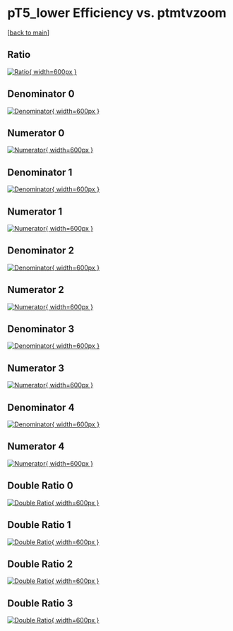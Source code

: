 # pT5_lower Efficiency vs. ptmtvzoom

[[back to main](./)]



## Ratio

[![Ratio](../mtv/var/pT5_lower_base_13_1_eff_ptmtvzoom.png){ width=600px }](../mtv/var/pT5_lower_base_13_1_eff_ptmtvzoom.pdf)

## Denominator 0

[![Denominator](../mtv/den/pT5_lower_base_13_1_eff_ptmtvzoom_den0.png){ width=600px }](../mtv/den/pT5_lower_base_13_1_eff_ptmtvzoom_den0.pdf)

## Numerator 0

[![Numerator](../mtv/num/pT5_lower_base_13_1_eff_ptmtvzoom_num0.png){ width=600px }](../mtv/num/pT5_lower_base_13_1_eff_ptmtvzoom_num0.pdf)

## Denominator 1

[![Denominator](../mtv/den/pT5_lower_base_13_1_eff_ptmtvzoom_den1.png){ width=600px }](../mtv/den/pT5_lower_base_13_1_eff_ptmtvzoom_den1.pdf)

## Numerator 1

[![Numerator](../mtv/num/pT5_lower_base_13_1_eff_ptmtvzoom_num1.png){ width=600px }](../mtv/num/pT5_lower_base_13_1_eff_ptmtvzoom_num1.pdf)

## Denominator 2

[![Denominator](../mtv/den/pT5_lower_base_13_1_eff_ptmtvzoom_den2.png){ width=600px }](../mtv/den/pT5_lower_base_13_1_eff_ptmtvzoom_den2.pdf)

## Numerator 2

[![Numerator](../mtv/num/pT5_lower_base_13_1_eff_ptmtvzoom_num2.png){ width=600px }](../mtv/num/pT5_lower_base_13_1_eff_ptmtvzoom_num2.pdf)

## Denominator 3

[![Denominator](../mtv/den/pT5_lower_base_13_1_eff_ptmtvzoom_den3.png){ width=600px }](../mtv/den/pT5_lower_base_13_1_eff_ptmtvzoom_den3.pdf)

## Numerator 3

[![Numerator](../mtv/num/pT5_lower_base_13_1_eff_ptmtvzoom_num3.png){ width=600px }](../mtv/num/pT5_lower_base_13_1_eff_ptmtvzoom_num3.pdf)

## Denominator 4

[![Denominator](../mtv/den/pT5_lower_base_13_1_eff_ptmtvzoom_den4.png){ width=600px }](../mtv/den/pT5_lower_base_13_1_eff_ptmtvzoom_den4.pdf)

## Numerator 4

[![Numerator](../mtv/num/pT5_lower_base_13_1_eff_ptmtvzoom_num4.png){ width=600px }](../mtv/num/pT5_lower_base_13_1_eff_ptmtvzoom_num4.pdf)

## Double Ratio 0

[![Double Ratio](../mtv/ratio/pT5_lower_base_13_1_eff_ptmtvzoom_ratio0.png){ width=600px }](../mtv/ratio/pT5_lower_base_13_1_eff_ptmtvzoom_ratio0.pdf)

## Double Ratio 1

[![Double Ratio](../mtv/ratio/pT5_lower_base_13_1_eff_ptmtvzoom_ratio1.png){ width=600px }](../mtv/ratio/pT5_lower_base_13_1_eff_ptmtvzoom_ratio1.pdf)

## Double Ratio 2

[![Double Ratio](../mtv/ratio/pT5_lower_base_13_1_eff_ptmtvzoom_ratio2.png){ width=600px }](../mtv/ratio/pT5_lower_base_13_1_eff_ptmtvzoom_ratio2.pdf)

## Double Ratio 3

[![Double Ratio](../mtv/ratio/pT5_lower_base_13_1_eff_ptmtvzoom_ratio3.png){ width=600px }](../mtv/ratio/pT5_lower_base_13_1_eff_ptmtvzoom_ratio3.pdf)

